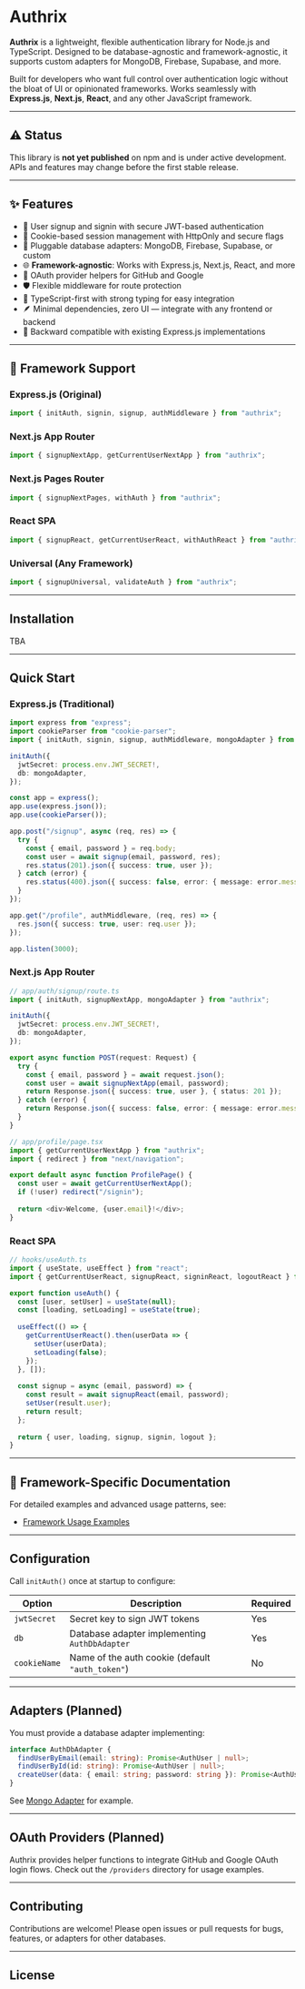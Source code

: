 # Authrix

**Authrix** is a lightweight, flexible authentication library for Node.js and TypeScript.
Designed to be database-agnostic and framework-agnostic, it supports custom adapters for MongoDB, Firebase, Supabase, and more.

Built for developers who want full control over authentication logic without the bloat of UI or opinionated frameworks. Works seamlessly with **Express.js**, **Next.js**, **React**, and any other JavaScript framework.

---

## ⚠️ Status

This library is **not yet published** on npm and is under active development.
APIs and features may change before the first stable release.

---

## ✨ Features

- 🔐 User signup and signin with secure JWT-based authentication
- 🍪 Cookie-based session management with HttpOnly and secure flags
- 🔌 Pluggable database adapters: MongoDB, Firebase, Supabase, or custom
- 🌐 **Framework-agnostic**: Works with Express.js, Next.js, React, and more
- 🚀 OAuth provider helpers for GitHub and Google
- 🛡️ Flexible middleware for route protection
- 📝 TypeScript-first with strong typing for easy integration
- 🪶 Minimal dependencies, zero UI — integrate with any frontend or backend
- 🔄 Backward compatible with existing Express.js implementations

---

## 🚀 Framework Support

### Express.js (Original)
```typescript
import { initAuth, signin, signup, authMiddleware } from "authrix";
```

### Next.js App Router
```typescript
import { signupNextApp, getCurrentUserNextApp } from "authrix";
```

### Next.js Pages Router
```typescript
import { signupNextPages, withAuth } from "authrix";
```

### React SPA
```typescript
import { signupReact, getCurrentUserReact, withAuthReact } from "authrix";
```

### Universal (Any Framework)
```typescript
import { signupUniversal, validateAuth } from "authrix";
```

---

## Installation

TBA

---

## Quick Start

### Express.js (Traditional)

```typescript
import express from "express";
import cookieParser from "cookie-parser";
import { initAuth, signin, signup, authMiddleware, mongoAdapter } from "authrix";

initAuth({
  jwtSecret: process.env.JWT_SECRET!,
  db: mongoAdapter,
});

const app = express();
app.use(express.json());
app.use(cookieParser());

app.post("/signup", async (req, res) => {
  try {
    const { email, password } = req.body;
    const user = await signup(email, password, res);
    res.status(201).json({ success: true, user });
  } catch (error) {
    res.status(400).json({ success: false, error: { message: error.message } });
  }
});

app.get("/profile", authMiddleware, (req, res) => {
  res.json({ success: true, user: req.user });
});

app.listen(3000);
```

### Next.js App Router

```typescript
// app/auth/signup/route.ts
import { initAuth, signupNextApp, mongoAdapter } from "authrix";

initAuth({
  jwtSecret: process.env.JWT_SECRET!,
  db: mongoAdapter,
});

export async function POST(request: Request) {
  try {
    const { email, password } = await request.json();
    const user = await signupNextApp(email, password);
    return Response.json({ success: true, user }, { status: 201 });
  } catch (error) {
    return Response.json({ success: false, error: { message: error.message } }, { status: 400 });
  }
}

// app/profile/page.tsx
import { getCurrentUserNextApp } from "authrix";
import { redirect } from "next/navigation";

export default async function ProfilePage() {
  const user = await getCurrentUserNextApp();
  if (!user) redirect("/signin");
  
  return <div>Welcome, {user.email}!</div>;
}
```

### React SPA

```typescript
// hooks/useAuth.ts
import { useState, useEffect } from "react";
import { getCurrentUserReact, signupReact, signinReact, logoutReact } from "authrix";

export function useAuth() {
  const [user, setUser] = useState(null);
  const [loading, setLoading] = useState(true);
  
  useEffect(() => {
    getCurrentUserReact().then(userData => {
      setUser(userData);
      setLoading(false);
    });
  }, []);
  
  const signup = async (email, password) => {
    const result = await signupReact(email, password);
    setUser(result.user);
    return result;
  };
  
  return { user, loading, signup, signin, logout };
}
```

---

## 📁 Framework-Specific Documentation

For detailed examples and advanced usage patterns, see:
- [Framework Usage Examples](./FRAMEWORK_USAGE.md)

---

## Configuration

Call `initAuth()` once at startup to configure:

| Option       | Description                                      | Required |
| ------------ | ------------------------------------------------ | -------- |
| `jwtSecret`  | Secret key to sign JWT tokens                    | Yes      |
| `db`         | Database adapter implementing `AuthDbAdapter`    | Yes      |
| `cookieName` | Name of the auth cookie (default `"auth_token"`) | No       |

---

## Adapters (Planned)

You must provide a database adapter implementing:

```ts
interface AuthDbAdapter {
  findUserByEmail(email: string): Promise<AuthUser | null>;
  findUserById(id: string): Promise<AuthUser | null>;
  createUser(data: { email: string; password: string }): Promise<AuthUser>;
}
```

See [Mongo Adapter](./adapters/mongo.ts) for example.

---

## OAuth Providers (Planned)

Authrix provides helper functions to integrate GitHub and Google OAuth login flows.
Check out the `/providers` directory for usage examples.

---

## Contributing

Contributions are welcome! Please open issues or pull requests for bugs, features, or adapters for other databases.

---

## License
